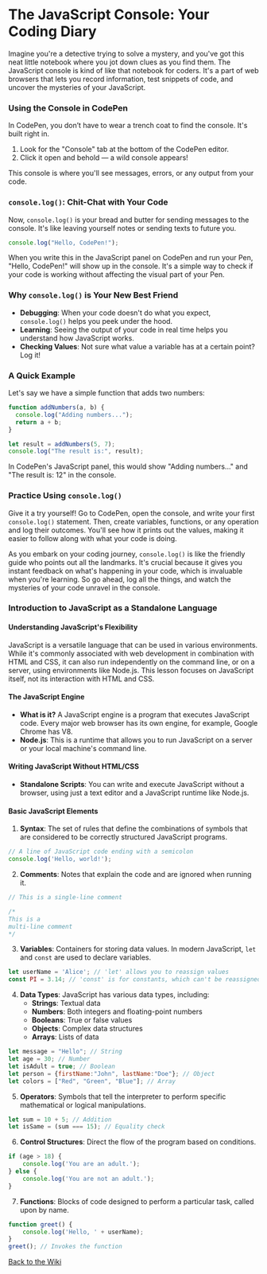 # The JavaScript Console: Your Coding Diary

Imagine you're a detective trying to solve a mystery, and you've got this neat little notebook where you jot down clues as you find them. The JavaScript console is kind of like that notebook for coders. It's a part of web browsers that lets you record information, test snippets of code, and uncover the mysteries of your JavaScript.

### Using the Console in CodePen

In CodePen, you don’t have to wear a trench coat to find the console. It's built right in.

1. Look for the "Console" tab at the bottom of the CodePen editor.
2. Click it open and behold — a wild console appears!

This console is where you'll see messages, errors, or any output from your code.

### `console.log()`: Chit-Chat with Your Code

Now, `console.log()` is your bread and butter for sending messages to the console. It's like leaving yourself notes or sending texts to future you.

```javascript
console.log("Hello, CodePen!");
```

When you write this in the JavaScript panel on CodePen and run your Pen, "Hello, CodePen!" will show up in the console. It's a simple way to check if your code is working without affecting the visual part of your Pen.

### Why `console.log()` is Your New Best Friend

- **Debugging**: When your code doesn't do what you expect, `console.log()` helps you peek under the hood.
- **Learning**: Seeing the output of your code in real time helps you understand how JavaScript works.
- **Checking Values**: Not sure what value a variable has at a certain point? Log it!

### A Quick Example

Let's say we have a simple function that adds two numbers:

```javascript
function addNumbers(a, b) {
  console.log("Adding numbers...");
  return a + b;
}

let result = addNumbers(5, 7);
console.log("The result is:", result);
```

In CodePen's JavaScript panel, this would show "Adding numbers..." and "The result is: 12" in the console.

### Practice Using `console.log()`

Give it a try yourself! Go to CodePen, open the console, and write your first `console.log()` statement. Then, create variables, functions, or any operation and log their outcomes. You'll see how it prints out the values, making it easier to follow along with what your code is doing.

As you embark on your coding journey, `console.log()` is like the friendly guide who points out all the landmarks. It's crucial because it gives you instant feedback on what's happening in your code, which is invaluable when you're learning. So go ahead, log all the things, and watch the mysteries of your code unravel in the console.

###  Introduction to JavaScript as a Standalone Language

#### Understanding JavaScript's Flexibility

JavaScript is a versatile language that can be used in various environments. While it's commonly associated with web development in combination with HTML and CSS, it can also run independently on the command line, or on a server, using environments like Node.js. This lesson focuses on JavaScript itself, not its interaction with HTML and CSS.

#### The JavaScript Engine

- **What is it?** A JavaScript engine is a program that executes JavaScript code. Every major web browser has its own engine, for example, Google Chrome has V8.
- **Node.js**: This is a runtime that allows you to run JavaScript on a server or your local machine's command line.

#### Writing JavaScript Without HTML/CSS

- **Standalone Scripts**: You can write and execute JavaScript without a browser, using just a text editor and a JavaScript runtime like Node.js.
  
#### Basic JavaScript Elements

1. **Syntax**: The set of rules that define the combinations of symbols that are considered to be correctly structured JavaScript programs.

```javascript
// A line of JavaScript code ending with a semicolon
console.log('Hello, world!');
```

2. **Comments**: Notes that explain the code and are ignored when running it.

```javascript
// This is a single-line comment

/*
This is a
multi-line comment
*/
```

3. **Variables**: Containers for storing data values. In modern JavaScript, `let` and `const` are used to declare variables.

```javascript
let userName = 'Alice'; // 'let' allows you to reassign values
const PI = 3.14; // 'const' is for constants, which can't be reassigned
```

4. **Data Types**: JavaScript has various data types, including:
   - **Strings**: Textual data
   - **Numbers**: Both integers and floating-point numbers
   - **Booleans**: True or false values
   - **Objects**: Complex data structures
   - **Arrays**: Lists of data

```javascript
let message = "Hello"; // String
let age = 30; // Number
let isAdult = true; // Boolean
let person = {firstName:"John", lastName:"Doe"}; // Object
let colors = ["Red", "Green", "Blue"]; // Array
```

5. **Operators**: Symbols that tell the interpreter to perform specific mathematical or logical manipulations.

```javascript
let sum = 10 + 5; // Addition
let isSame = (sum === 15); // Equality check
```

6. **Control Structures**: Direct the flow of the program based on conditions.

```javascript
if (age > 18) {
    console.log('You are an adult.');
} else {
    console.log('You are not an adult.');
}
```

7. **Functions**: Blocks of code designed to perform a particular task, called upon by name.

```javascript
function greet() {
    console.log('Hello, ' + userName);
}
greet(); // Invokes the function
```

[Back to the Wiki](https://github.com/nayaba/pw-wiki)
